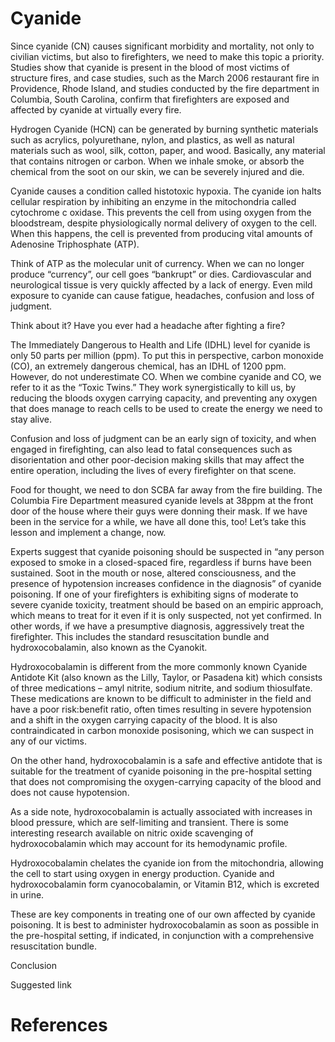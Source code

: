 # Cyanide
Since cyanide (CN) causes significant morbidity and mortality, not only to civilian victims,
but also to firefighters, we need to make this topic a priority. Studies show that cyanide is 
present in the blood of most victims of structure fires, and case studies, such as the March 
2006 restaurant fire in Providence, Rhode Island, and studies conducted by the fire department
in Columbia, South Carolina, confirm that firefighters are exposed and affected by cyanide at
virtually every fire.

Hydrogen Cyanide (HCN) can be generated by burning synthetic materials such as acrylics,
polyurethane, nylon, and plastics, as well as natural materials such as wool, silk, cotton,
paper, and wood. Basically, any material that contains nitrogen or carbon. When we inhale
smoke, or absorb the chemical from the soot on our skin, we can be severely injured and die.

Cyanide causes a condition called histotoxic hypoxia. The cyanide ion halts cellular
respiration by inhibiting an enzyme in the mitochondria called cytochrome c oxidase. This
prevents the cell from using oxygen from the bloodstream, despite physiologically normal
delivery of oxygen to the cell. When this happens, the cell is prevented from producing 
vital amounts of Adenosine Triphosphate (ATP).

Think of ATP as the molecular unit of currency. When we can no longer produce “currency”,
our cell goes “bankrupt” or dies. Cardiovascular and neurological tissue is very quickly 
affected by a lack of energy. Even mild exposure to cyanide can cause fatigue, headaches,
confusion and loss of judgment.

Think about it? Have you ever had a headache after fighting a fire?

The Immediately Dangerous to Health and Life (IDHL) level for cyanide is only 50 parts per 
million (ppm). To put this in perspective, carbon monoxide (CO), an extremely dangerous
chemical, has an IDHL of 1200 ppm. However, do not underestimate CO. When we combine cyanide 
and CO, we refer to it as the “Toxic Twins.” They work synergistically to kill us, by 
reducing the bloods oxygen carrying capacity, and preventing any oxygen that does manage 
to reach cells to be used to create the energy we need to stay alive.

Confusion and loss of judgment can be an early sign of toxicity, and when engaged in 
firefighting, can also lead to fatal consequences such as disorientation and other 
poor-decision making skills that may affect the entire operation, including the lives of every
firefighter on that scene.

Food for thought, we need to don SCBA far away from the fire building. The Columbia Fire 
Department measured cyanide levels at 38ppm at the front door of the house where their guys
were donning their mask. If we have been in the service for a while, we have all done this,
too! Let’s take this lesson and implement a change, now.

Experts suggest that cyanide poisoning should be suspected in “any person exposed to smoke 
in a closed-spaced fire, regardless if burns have been sustained. Soot in the mouth or nose,
altered consciousness, and the presence of hypotension increases confidence in the diagnosis”
of cyanide poisoning. If one of your firefighters is exhibiting signs of moderate to severe
cyanide toxicity, treatment should be based on an empiric approach, which means to treat for
it even if it is only suspected, not yet confirmed. In other words, if we have a presumptive 
diagnosis, aggressively treat the firefighter. This includes the standard resuscitation bundle
and hydroxocobalamin, also known as the Cyanokit.

Hydroxocobalamin is different from the more commonly known Cyanide Antidote Kit (also known 
as the Lilly, Taylor, or Pasadena kit) which consists of three medications – amyl nitrite, 
sodium nitrite, and sodium thiosulfate. These medications are known to be difficult to 
administer in the field and have a poor risk:benefit ratio, often times resulting in severe 
hypotension and a shift in the oxygen carrying capacity of the blood. It is also contraindicated 
in carbon monoxide posisoning, which we can suspect in any of our victims. 

On the other hand, hydroxocobalamin is a safe and effective antidote that is suitable for the 
treatment of cyanide poisoning in the pre-hospital setting that does not compromising the 
oxygen-carrying capacity of the blood and does not cause hypotension.

As a side note, hydroxocobalamin is actually associated with increases in blood pressure, which
are self-limiting and transient. There is some interesting research available on nitric oxide
scavenging of hydroxocobalamin which may account for its hemodynamic profile.

Hydroxocobalamin chelates the cyanide ion from the mitochondria, allowing the cell to start
using oxygen in energy production. Cyanide and hydroxocobalamin form cyanocobalamin, or 
Vitamin B12, which is excreted in urine.

These are key components in treating one of our own affected by cyanide poisoning. It is best
to administer hydroxocobalamin as soon as possible in the pre-hospital setting, if indicated,
in conjunction with a comprehensive resuscitation bundle.

Conclusion

Suggested link

# References
